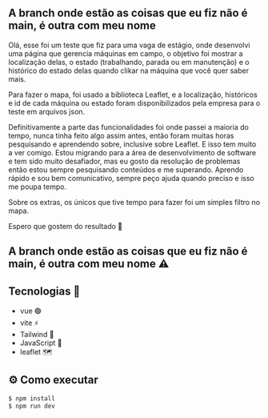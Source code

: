 
## A branch onde estão as coisas que eu fiz não é main, é outra com meu nome 


Olá, esse foi um teste que fiz para uma vaga de estágio, onde desenvolvi uma página que gerencia máquinas em campo, o objetivo foi mostrar a localização delas, o estado (trabalhando, parada ou em manutenção) e o histórico do estado delas quando clikar na máquina que você quer saber mais.

Para fazer o mapa, foi usado a biblioteca Leaflet, e a localização, históricos e id de cada máquina ou estado foram disponibilizados pela empresa para o teste em arquivos json.

Definitivamente a parte das funcionalidades foi onde passei a maioria do tempo, nunca tinha feito algo assim antes, então foram muitas horas pesquisando e aprendendo sobre, inclusive sobre Leaflet. E isso tem muito a ver comigo. Estou migrando para a área de desenvolvimento de software e tem sido muito desafiador, mas eu gosto da resolução de problemas então estou sempre pesquisando conteúdos e me superando. Aprendo rápido e sou bem comunicativo, sempre peço ajuda quando preciso e isso me poupa tempo.

Sobre os extras, os únicos que tive tempo para fazer foi um simples filtro no mapa.

Espero que gostem do resultado 💙

## A branch onde estão as coisas que eu fiz não é main, é outra com meu nome ⚠

## Tecnologias 🧪

- vue 🟢
- vite ⚡
- Tailwind 🌊
- JavaScript 📝
- leaflet 🗺

## ⚙️ Como executar

```sh
$ npm install
$ npm run dev
```

